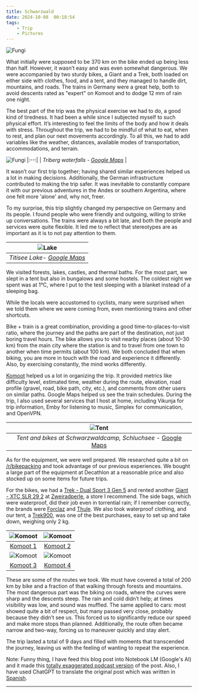 ```yaml
---
title: Schwarzwald
date: 2024-10-08  00:18:54
tags:
    - Trip
    - Pictures
---
```

![Fungi](/images/posts/fungi.jpg)

What initially were supposed to be 370 km on the bike ended up being less than half. However, it wasn’t easy and was even somewhat dangerous. We were accompanied by two sturdy bikes, a Giant and a Trek, both loaded on either side with clothes, food, and a tent, and they managed to handle dirt, mountains, and roads. The trains in Germany were a great help, both to avoid descents rated as "expert" on Komoot and to dodge 12 mm of rain one night.

The best part of the trip was the physical exercise we had to do, a good kind of tiredness. It had been a while since I subjected myself to such physical effort. It’s interesting to feel the limits of the body and how it deals with stress. Throughout the trip, we had to be mindful of what to eat, when to rest, and plan our next movements accordingly. To all this, we had to add variables like the weather, distances, available modes of transportation, accommodations, and terrain.

![Fungi](/images/posts/mono.jpg)
|:--:| 
| *Triberg waterfalls - [Google Maps](https://maps.app.goo.gl/kA5vW3h9r2CcuchC7)* |

It wasn’t our first trip together; having shared similar experiences helped us a lot in making decisions. Additionally, the German infrastructure contributed to making the trip safer. It was inevitable to constantly compare it with our previous adventures in the Andes or southern Argentina, where one felt more 'alone' and, why not, freer.

To my surprise, this trip slightly changed my perspective on Germany and its people. I found people who were friendly and outgoing, willing to strike up conversations. The trains were always a bit late, and both the people and services were quite flexible. It led me to reflect that stereotypes are as important as it is to not pay attention to them.

|![Lake](/images/posts/lake.jpg) |
|:--:| 
| *Titisee Lake- [Google Maps](https://maps.app.goo.gl/wzwSDvtHGsXYsRzX6)* |

We visited forests, lakes, castles, and thermal baths. For the most part, we slept in a tent but also in bungalows and some hostels. The coldest night we spent was at 1°C, where I put to the test sleeping with a blanket instead of a sleeping bag.

While the locals were accustomed to cyclists, many were surprised when we told them where we were coming from, even mentioning trains and other shortcuts.

Bike + train is a great combination, providing a good time-to-places-to-visit ratio, where the journey and the paths are part of the destination, not just boring travel hours. The bike allows you to visit nearby places (about 10-30 km) from the main city where the station is and to travel from one town to another when time permits (about 100 km). We both concluded that when biking, you are more in touch with the road and experience it differently. Also, by exercising constantly, the mind works differently.

[Komoot](www.komoot.com) helped us a lot in organizing the trip. It provided metrics like difficulty level, estimated time, weather during the route, elevation, road profile (gravel, road, bike path, city, etc.), and comments from other users on similar paths. Google Maps helped us see the train schedules. During the trip, I also used several services that I host at home, including Vikunja for trip information, Emby for listening to music, Simplex for communication, and OpenVPN.

|![Tent](/images/posts/tent.jpg) |
|:--:| 
| *Tent and bikes at Schwarzwaldcamp, Schluchsee* - [Google Maps](https://maps.app.goo.gl/98Lz5qJ6R1bqxjp4A) |

As for the equipment, we were well prepared. We researched quite a bit on [/r/bikepacking](https://www.reddit.com/r/bikepacking/) and took advantage of our previous experiences. We bought a large part of the equipment at Decathlon at a reasonable price and also stocked up on some items for future trips.

For the bikes, we had a [Trek - Dual Sport 3 Gen 5](https://www.trekbikes.com/us/en_US/bikes/hybrid-bikes/dual-sport-bikes/dual-sport/dual-sport-3-gen-5/p/36826/) and rented another [Giant - XTC SLR 29 2](https://www.giant-bicycles.com/us/xtc-slr-29-2-2021) at [Zweiradperle](https://zweiradperle.hamburg), a store I recommend. The side bags, which were waterproof, did their job even in torrential rain; if I remember correctly, the brands were [Forclaz](https://www.decathlon.com/collections/forclaz) and [Thule](https://www.thule.com/en-us/bike-packs-bags-and-racks/panniers-and-bike-bags/thule-shield-pannier-25l-_-3204209). We also took waterproof clothing, and our tent, a [Trek900](https://www.decathlon.es/es/p/tienda-de-campana-domo-2-personas-de-trekking-forclaz-trek900/_/R-p-301558), was one of the best purchases, easy to set up and take down, weighing only 2 kg.


| ![Komoot](/images/posts/kamoot1.png) | ![Komoot](/images/posts/kamoot2.png)|
|:--:|:--:|
| [Komoot 1](https://www.komoot.com/tour/1885819816) | [Komoot 2](https://www.komoot.com/tour/1882999499) |
| ![Komoot](/images/posts/kamoot3.png)|![Komoot](/images/posts/kamoot4.png)|
| [Komoot 3](https://www.komoot.com/tour/1884092227) | [Komoot 4](https://www.komoot.com/tour/1883087267) |

These are some of the routes we took. We must have covered a total of 200 km by bike and a fraction of that walking through forests and mountains. The most dangerous part was the biking on roads, where the curves were sharp and the descents steep. The rain and cold didn’t help; at times visibility was low, and sound was muffled. The same applied to cars: most showed quite a bit of respect, but many passed very close, probably because they didn’t see us. This forced us to significantly reduce our speed and make more stops than planned. Additionally, the route often became narrow and two-way, forcing us to maneuver quickly and stay alert.

The trip lasted a total of 9 days and filled with moments that transcended the journey, leaving us with the feeling of wanting to repeat the experience.

Note: Funny thing, I have feed this blog post into Notebook LM (Google's AI) and it made this [totally exaggerated podcast version](/audio/podcast.wav) of the post. Also, I have used ChatGPT to translate the original post which was written in [Spanish](/es/posts/germnay_trip/).

---

